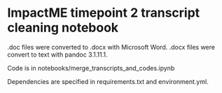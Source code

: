 # ImpactME timepoint 2 transcript cleaning notebook


.doc files were converted to .docx with Microsoft Word.
.docx files were convert to text with pandoc 3.1.11.1.

Code is in notebooks/merge_transcripts_and_codes.ipynb

Dependencies are specified in requirements.txt and environment.yml.
